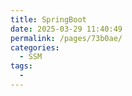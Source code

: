```yaml
---
title: SpringBoot
date: 2025-03-29 11:40:49
permalink: /pages/73b0ae/
categories:
  - SSM
tags:
  - 
---
```

